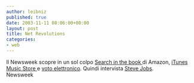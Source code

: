 ```yaml
---
author: leibniz
published: true
date: 2003-11-11 08:06:00+00:00
layout: post
title: Net Revolutions
categories:
- web
---
```

Il Newsweek scopre in un sol colpo  [ Search in the book ](http://www.msnbc.com/news/987697.asp)di Amazon,  [ iTunes Music Store ](http://www.msnbc.com/news/982146.asp)e [ voto elettronico](http://www.msnbc.com/news/985033.asp). Quindi intervista  [ Steve Jobs](http://www.msnbc.com/news/982147.asp).   
Newsweek
